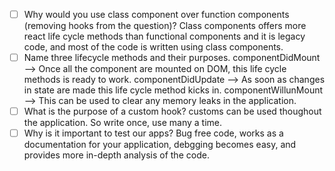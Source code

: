 - [ ] Why would you use class component over function components (removing hooks from the question)?
   Class components offers more react life cycle methods than functional components and it is legacy code, and most of the code is written using class components.
- [ ] Name three lifecycle methods and their purposes.
      componentDidMount --> Once all the component are mounted on DOM, this life cycle methods is ready to work.
      componentDidUpdate --> As soon as changes in state are made this life cycle method kicks in.
      componentWillunMount --> This can be used to clear any memory leaks in the application.
- [ ] What is the purpose of a custom hook?
      customs can be used thoughout the application. So write once, use many a time.
- [ ] Why is it important to test our apps?
      Bug free code, works as a documentation for your application, debgging becomes easy, and provides more in-depth analysis of the code.